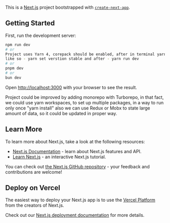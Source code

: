 This is a [Next.js](https://nextjs.org/) project bootstrapped with [`create-next-app`](https://github.com/vercel/next.js/tree/canary/packages/create-next-app).

## Getting Started

First, run the development server:

```bash
npm run dev
# or
Project uses Yarn 4, corepack should be enabled, after in terminal yarn set version stable, 
like so - yarn set verstion stable and after - yarn run dev
# or
pnpm dev
# or
bun dev
```

Open [http://localhost:3000](http://localhost:3000) with your browser to see the result.

Project could be improved by adding monorepo with Turborepo, in that fact, we could use yarn workspaces, 
to set up multiple packages, in a way to run only once "yarn install"
also we can use Redux or Mobx to state large amount of data, so it could be updated in proper way.


## Learn More

To learn more about Next.js, take a look at the following resources:

- [Next.js Documentation](https://nextjs.org/docs) - learn about Next.js features and API.
- [Learn Next.js](https://nextjs.org/learn) - an interactive Next.js tutorial.

You can check out [the Next.js GitHub repository](https://github.com/vercel/next.js/) - your feedback and contributions are welcome!

## Deploy on Vercel

The easiest way to deploy your Next.js app is to use the [Vercel Platform](https://vercel.com/new?utm_medium=default-template&filter=next.js&utm_source=create-next-app&utm_campaign=create-next-app-readme) from the creators of Next.js.

Check out our [Next.js deployment documentation](https://nextjs.org/docs/deployment) for more details.
